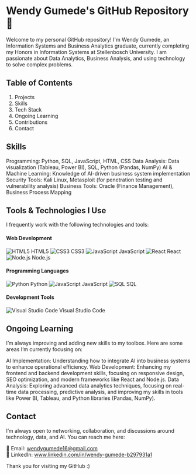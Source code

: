 # Wendy Gumede's GitHub Repository 👋


Welcome to my personal GitHub repository! I'm Wendy Gumede, an Information Systems and Business Analytics graduate, currently completing my Honors in Information Systems at Stellenbosch University. I am passionate about Data Analytics, Business Analysis, and using technology to solve complex problems.

## Table of Contents
<ol>
<li>Projects </li>
<li>Skills </li>
<li>Tech Stack </li>
<li>Ongoing Learning </li>
<li>Contributions </li>
<li>Contact </li>
</ol>


## Skills 
Programming: Python, SQL, JavaScript, HTML, CSS
Data Analysis: Data visualization (Tableau, Power BI), SQL, Python (Pandas, NumPy)
AI & Machine Learning: Knowledge of AI-driven business system implementation
Security Tools: Kali Linux, Metasploit (for penetration testing and vulnerability analysis)
Business Tools: Oracle (Finance Management), Business Process Mapping

## Tools & Technologies I Use

I frequently work with the following technologies and tools:

#### Web Development
![HTML5](https://img.icons8.com/color/48/000000/html-5.png) HTML5   ![CSS3](https://img.icons8.com/color/48/000000/css3.png) CSS3  ![JavaScript](https://img.icons8.com/color/48/000000/javascript--v1.png) JavaScript  ![React](https://img.icons8.com/officel/40/000000/react.png) React  ![Node.js](https://img.icons8.com/color/48/000000/nodejs.png) Node.js

#### Programming Languages
![Python](https://img.icons8.com/color/48/000000/python.png) Python  ![JavaScript](https://img.icons8.com/color/48/000000/javascript--v1.png) JavaScript  ![SQL](https://img.icons8.com/ios-filled/50/000000/sql.png) SQL

#### Development Tools
![Visual Studio Code](https://img.icons8.com/color/48/000000/visual-studio-code-2019.png) Visual Studio Code  



## Ongoing Learning
I’m always improving and adding new skills to my toolbox. Here are some areas I’m currently focusing on:

AI Implementation: Understanding how to integrate AI into business systems to enhance operational efficiency.
Web Development: Enhancing my frontend and backend development skills, focusing on responsive design, SEO optimization, and modern frameworks like React and Node.js.
Data Analysis: Exploring advanced data analytics techniques, focusing on real-time data processing, predictive analysis, and improving my skills in tools like Power BI, Tableau, and Python libraries (Pandas, NumPy).

## Contact
I’m always open to networking, collaboration, and discussions around technology, data, and AI. You can reach me here:

📧 Email: wendygumede16@gmail.com <br>
💼 LinkedIn: www.linkedin.com/in/wendy-gumede-b297931a1

Thank you for visiting my GitHub :)

